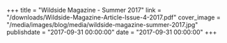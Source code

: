 +++
title = "Wildside Magazine - Summer 2017"
link = "/downloads/Wildside-Magazine-Article-Issue-4-2017.pdf"
cover_image = "/media/images/blog/media/wildside-magazine-summer-2017.jpg"
publishdate = "2017-09-31 00:00:00"
date = "2017-09-31 00:00:00"
+++